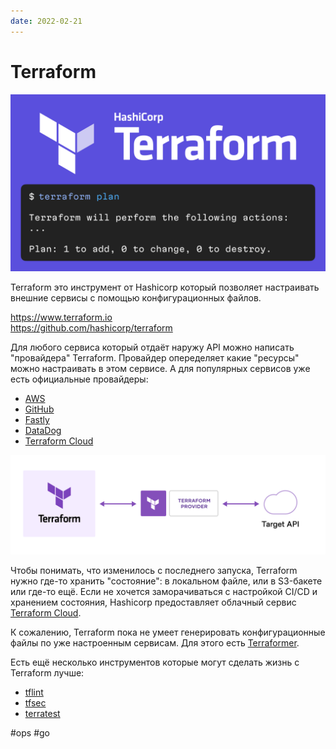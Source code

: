 ```yaml
---
date: 2022-02-21
---
```


# Terraform

![Terraform](terraform.png)

Terraform это инструмент от Hashicorp который позволяет настраивать внешние
сервисы с помощью конфигурационных файлов.

https://www.terraform.io  
https://github.com/hashicorp/terraform

Для любого сервиса который отдаёт наружу API можно написать "провайдера" Terraform.
Провайдер опеределяет какие "ресурсы" можно настраивать в этом сервисе.
А для популярных сервисов уже есть официальные провайдеры:

- [AWS](https://registry.terraform.io/providers/hashicorp/aws/latest/docs)
- [GitHub](https://registry.terraform.io/providers/integrations/github/latest/docs/)
- [Fastly](https://registry.terraform.io/providers/fastly/fastly/latest/docs)
- [DataDog](https://registry.terraform.io/providers/DataDog/datadog/latest/docs)
- [Terraform Cloud](https://registry.terraform.io/providers/hashicorp/tfe/latest/docs)

![Terraform Provider](terraform-provider.png)

Чтобы понимать, что изменилось с последнего запуска, Terraform нужно где-то хранить
"состояние": в локальном файле, или в S3-бакете или где-то ещё.
Если не хочется заморачиваться с настройкой CI/CD и хранением состояния,
Hashicorp предоставляет облачный сервис [Terraform Cloud](https://cloud.hashicorp.com/products/terraform).

К сожалению, Terraform пока не умеет генерировать конфигурационные файлы по
уже настроенным сервисам.
Для этого есть [Terraformer](https://github.com/GoogleCloudPlatform/terraformer).

Есть ещё несколько инструментов которые могут сделать жизнь с Terraform лучше:

- [tflint](https://github.com/terraform-linters/tflint)
- [tfsec](https://github.com/aquasecurity/tfsec)
- [terratest](https://github.com/gruntwork-io/terratest)

#ops #go
